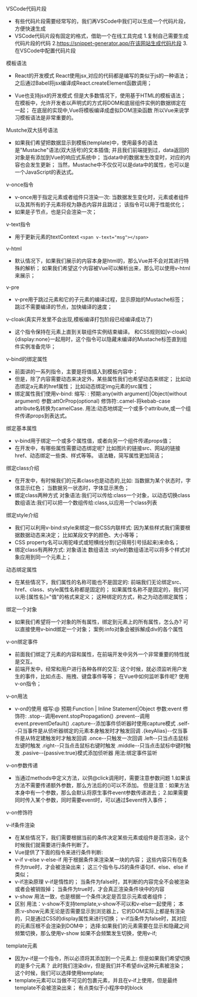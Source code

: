 VSCode代码片段
- 有些代码片段需要经常写的，我们再VSCode中我们可以生成一个代码片段，方便快速生成
- VSCode代码片段有固定的格式，借助一个在线工具完成
  1.复制自己需要生成代码片段的代码
  2.https://snippet-generator.app/在该网站生成代码片段
  3.在VSCode中配置代码片段

模板语法
- React的开发模式
  React使用jsx,对应的代码都是编写的类似于js的一种语法；
  之后通过Babel将jsx编译成React.createElement函数调用；

- Vue也支持jsx的开发模式
  但是大多数情况下，使用基于HTML的模板语法；
  在模板中，允许开发者以声明式的方式将DOM和底层组件实例的数据绑定在一起；
  在底层的实现中,Vue将模板编译成虚拟DOM渲染函数
  所以Vue来说学习模板语法是非常重要的。

Mustche双大括号语法
- 如果我们希望把数据显示到模板(template)中，使用最多的语法是"Mustache"语法(双大括号)的文本插值;
  并且我们前端提到过，data返回的对象是有添加到Vue的响应式系统中；
  当data中的数据发生改变时，对应的内容也会发生更新；
  当然，Mustache中不仅仅可以是data中的属性，也可以是一个JavaScript的表达式。

v-once指令
- v-once用于指定元素或者组件只渲染一次:
  当数据发生变化时，元素或者组件以及其所有的子元素将视为静态内容并且跳过；
  该指令可以用于性能优化；
- 如果是子节点，也是只会渲染一次；

v-text指令
- 用于更新元素的textContext
  `<span v-text="msg"></span>`

v-html
- 默认情况下，如果我们展示的内容本身是html的，那么Vue并不会对其进行特殊的解析；
  如果我们希望这个内容被Vue可以解析出来，那么可以使用v-html来展示；

v-pre
- v-pre用于跳过元素和它的子元素的编译过程，显示原始的Mustache标签；
  跳过不需要编译的节点，加快编译的速度；

v-cloak(真实开发里不会出现,模板编译打包阶段已经编译成功了)
- 这个指令保持在元素上直到关联组件实例结束编译。
  和CSS规则如[v-cloak]{display:none}一起用时，这个指令可以隐藏未编译的Mustache标签直到组件实例准备完毕；

v-bind的绑定属性
- 前面讲的一系列指令，主要是将值插入到模板内容中；
- 但是，除了内容需要动态来决定外，某些属性我们也希望动态来绑定；
   比如动态绑定a元素的href属性；
   比如动态绑定img元素的src属性；
- 绑定属性我们使用v-bind:
  缩写: :
  预期:any(with argument)|Object(without argument)
  参数:attOrProp(optional)
  修饰符:.camel-将kebab-case attribute名转换为camelCase.
  用法:动态地绑定一个或多个attribute,或一个组件传递props到表达式。

绑定基本属性
- v-bind用于绑定一个或多个属性值，或者向另一个组件传递props值；
- 在开发中，有哪些属性需要动态绑定呢?
  比如图片的链接src、网站的链接href、动态绑定一些类、样式等等。
  语法糖，简写属性更加简洁；

绑定class介绍
- 在开发中，有时候我们的元素class也是动态的,比如:
  当数据为某个状态时，字体显示红色；
  当数据另一状态时，字体显示黑色；
- 绑定class两种方式
   对象语法:我们可以传给:class一个对象，以动态切换class
   数组语法:我们可以把一个数组传给:class,以应用一个class列表

绑定style介绍
- 我们可以利用v-bind:style来绑定一些CSS内联样式:
  因为某些样式我们需要根据数据动态来决定；
  比如某段文字的颜色、大小等等；
- CSS property名可以用驼峰式或短横线分割(记得用引号括起来)来命名；
- 绑定class有两种方式:
   对象语法
   数组语法
    :style的数组语法可以将多个样式对象应用到同一个元素上；

动态绑定属性
- 在某些情况下，我们属性的名称可能也不是固定的:
  前端我们无论绑定src、href、class、style属性名称都是固定的；
  如果属性名称不是固定的，我们可以用:[属性名]="值"的格式来定义；
  这种绑定的方式，称之为动态绑定属性；

绑定一个对象
- 如果我们希望将一个对象的所有属性，绑定到元素上的所有属性，怎么办?
  可以直接使用v-bind绑定一个对象；
  案例:info对象会被拆解成div的各个属性

v-on绑定事件
- 前面我们绑定了元素的内容和属性，在前端开发中另外一个非常重要的特性就是交互。
- 前端开发中，经常和用户进行各种各样的交互:
   这个时候，就必须监听用户发生的事件，比如点击、拖拽、键盘事件等等；
   在Vue中如何监听事件呢?
   使用v-on指令；

v-on用法
- v-on的使用
  缩写:@
  预期:Function | Inline Statement|Object
  参数:event
  修饰符:
    .stop--调用event.stopPropagation()
    .prevent--调用event.preventDefault()
    .capture--添加事件侦听器时使用capture模式
    .self--只当事件是从侦听器绑定的元素本身触发时才触发回调
    .{keyAlias}--仅当事件是从特定建触发时才触发回调
    .once--只触发一次回调
    .left--只当点击鼠标左键时触发
    .right--只当点击鼠标右键时触发
    .middle--只当点击鼠标中键时触发
    .pasive--{passive:true}模式添加侦听器
  用法:绑定事件监听

v-on参数传递
- 当通过methods中定义方法，以供@click调用时，需要注意参数问题
  1.如果该方法不需要传递额外参数，那么方法后的()可以不添加。
    但是注意：如果方法本身中有一个参数，那么会默认将原生事件event参数传递进去；
  2.如果需要同时传入某个参数，同时需要event时，可以通过$event传入事件；

v-on修饰符

v-if条件渲染
- 在某些情况下，我们需要根据当前的条件决定某些元素或组件是否渲染，这个时候我们就需要进行条件判断了。
- Vue提供了下面的指令来进行条件判断:
- v-if  v-else  v-else-if
  用于根据条件来渲染某一块的内容；
  这些内容只有在条件为true时，才会被渲染出来；
  这三个指令与JS的条件语句if、else、else if类似；
- v-if渲染原理
   v-if是惰性的；
   当条件为false时，其判断的内容完全不会被渲染或者会被销毁掉；
   当条件为true时，才会真正渲染条件块中的内容  
- v-show
   用法一致，也是根据一个条件决定是否显示元素或者组件；
- 区别
  用法：v-show不支持template,v-show不可以和v-else一起使用；
  本质:v-show元素无论是否需要显示到浏览器上，它的DOM实际上都是有渲染的，只是通过CSS的display属性来进行切换；
       v-if当条件为false时，其对应的元素压根不会渲染到DOM中；
  选择:如果我们的元素需要在显示和隐藏之间频繁切换，那么使用v-show
       如果不会频繁发生切换，使用v-if;

template元素
- 因为v-if是一个指令，所以必须将其添加到一个元素上:
  但是如果我们希望切换的是多个元素？
  此时我们渲染div，但是我们并不希望div这种元素被渲染；
  这个时候，我们可以选择使用template;
- template元素可以当做不可见的包裹元素，并且在v-if上使用，但是最终template不会被渲染出来；
  有点类似于小程序中的block